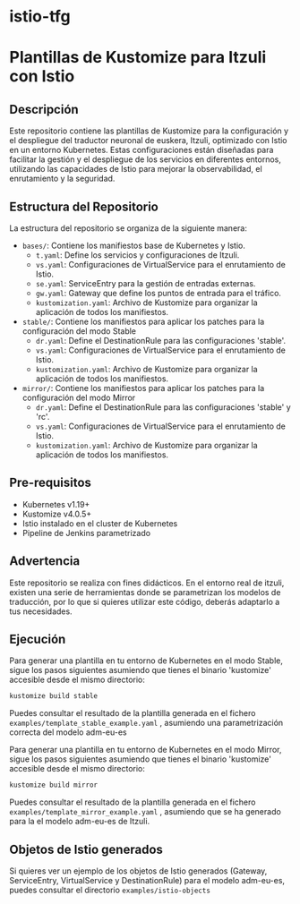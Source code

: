 # istio-tfg

# Plantillas de Kustomize para Itzuli con Istio

## Descripción
Este repositorio contiene las plantillas de Kustomize para la configuración y el despliegue del traductor neuronal de euskera, Itzuli, optimizado con Istio en un entorno Kubernetes. Estas configuraciones están diseñadas para facilitar la gestión y el despliegue de los servicios en diferentes entornos, utilizando las capacidades de Istio para mejorar la observabilidad, el enrutamiento y la seguridad.

## Estructura del Repositorio
La estructura del repositorio se organiza de la siguiente manera:
- `bases/`: Contiene los manifiestos base de Kubernetes y Istio.
  - `t.yaml`: Define los servicios y configuraciones de Itzuli.
  - `vs.yaml`: Configuraciones de VirtualService para el enrutamiento de Istio.
  - `se.yaml`: ServiceEntry para la gestión de entradas externas.
  - `gw.yaml`: Gateway que define los puntos de entrada para el tráfico.
  - `kustomization.yaml`: Archivo de Kustomize para organizar la aplicación de todos los manifiestos.
- `stable/`: Contiene los manifiestos para aplicar los patches para la configuración del modo Stable
  - `dr.yaml`: Define el DestinationRule para las configuraciones 'stable'.
  - `vs.yaml`: Configuraciones de VirtualService para el enrutamiento de Istio.
  - `kustomization.yaml`: Archivo de Kustomize para organizar la aplicación de todos los manifiestos.
- `mirror/`: Contiene los manifiestos para aplicar los patches para la configuración del modo Mirror
  - `dr.yaml`: Define el DestinationRule para las configuraciones 'stable' y 'rc'.
  - `vs.yaml`: Configuraciones de VirtualService para el enrutamiento de Istio.
  - `kustomization.yaml`: Archivo de Kustomize para organizar la aplicación de todos los manifiestos.

## Pre-requisitos
- Kubernetes v1.19+
- Kustomize v4.0.5+
- Istio instalado en el cluster de Kubernetes
- Pipeline de Jenkins parametrizado

## Advertencia

Este repositorio se realiza con fines didácticos. En el entorno real de itzuli, existen una serie de herramientas donde se parametrizan los modelos de traducción, por lo que si quieres utilizar este código, deberás adaptarlo a tus necesidades.

## Ejecución
Para generar una plantilla en tu entorno de Kubernetes en el modo Stable, sigue los pasos siguientes asumiendo que tienes el binario 'kustomize' accesible desde el mismo directorio:
```bash
kustomize build stable
```
Puedes consultar el resultado de la plantilla generada en el fichero `examples/template_stable_example.yaml` , asumiendo una parametrización correcta del modelo adm-eu-es

Para generar una plantilla en tu entorno de Kubernetes en el modo Mirror, sigue los pasos siguientes asumiendo que tienes el binario 'kustomize' accesible desde el mismo directorio:
```bash
kustomize build mirror
```
Puedes consultar el resultado de la plantilla generada en el fichero `examples/template_mirror_example.yaml` , asumiendo que se ha generado para la el modelo adm-eu-es de Itzuli.

## Objetos de Istio generados
Si quieres ver un ejemplo de los objetos de Istio generados (Gateway, ServiceEntry, VirtualService y DestinationRule) para el modelo adm-eu-es, puedes consultar el directorio `examples/istio-objects` 

